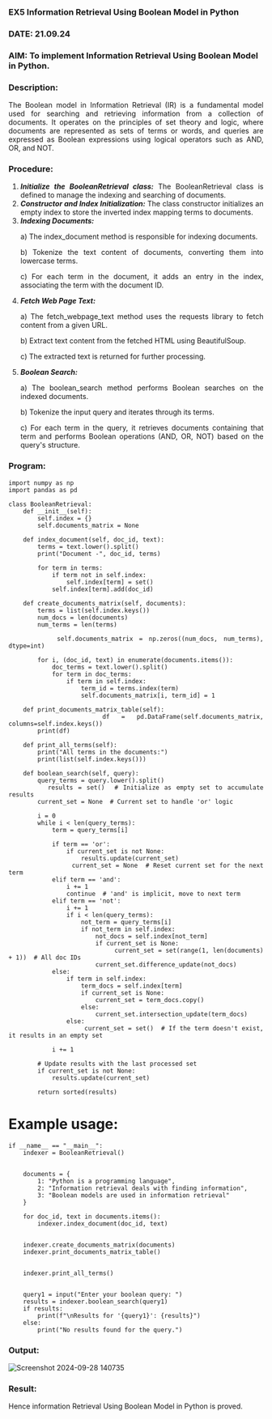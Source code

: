 
### EX5 Information Retrieval Using Boolean Model in Python
### DATE: 21.09.24
### AIM: To implement Information Retrieval Using Boolean Model in Python.
### Description:
<div align = "justify">
The Boolean model in Information Retrieval (IR) is a fundamental model used for searching and retrieving information from a collection of documents. It operates on the principles of set theory and logic, where documents are represented as sets of terms or words, and queries are expressed as Boolean expressions using logical operators such as AND, OR, and NOT.
  
### Procedure:
1. ***Initialize the BooleanRetrieval class:*** The BooleanRetrieval class is defined to manage the indexing and searching of documents.
2. ***Constructor and Index Initialization:*** The class constructor initializes an empty index to store the inverted index mapping terms to documents.
3. ***Indexing Documents:***
    <p> a) The index_document method is responsible for indexing documents.
    <p> b) Tokenize the text content of documents, converting them into lowercase terms.
    <p> c) For each term in the document, it adds an entry in the index, associating the term with the document ID. </p>
4. ***Fetch Web Page Text:***
    <p>a) The fetch_webpage_text method uses the requests library to fetch content from a given URL.
    <p>b) Extract text content from the fetched HTML using BeautifulSoup.
    <p>c) The extracted text is returned for further processing.
5. ***Boolean Search:***
    <p>a) The boolean_search method performs Boolean searches on the indexed documents.
    <p>b) Tokenize the input query and iterates through its terms.
    <p>c) For each term in the query, it retrieves documents containing that term and performs Boolean operations (AND, OR, NOT) based on the query's structure.

### Program:

```
import numpy as np
import pandas as pd

class BooleanRetrieval:
    def __init__(self):
        self.index = {}
        self.documents_matrix = None

    def index_document(self, doc_id, text):
        terms = text.lower().split()
        print("Document -", doc_id, terms)

        for term in terms:
            if term not in self.index:
                self.index[term] = set()
            self.index[term].add(doc_id)

    def create_documents_matrix(self, documents):
        terms = list(self.index.keys())
        num_docs = len(documents)
        num_terms = len(terms)

        self.documents_matrix = np.zeros((num_docs, num_terms), dtype=int)

        for i, (doc_id, text) in enumerate(documents.items()):
            doc_terms = text.lower().split()
            for term in doc_terms:
                if term in self.index:
                    term_id = terms.index(term)
                    self.documents_matrix[i, term_id] = 1

    def print_documents_matrix_table(self):
        df = pd.DataFrame(self.documents_matrix, columns=self.index.keys())
        print(df)

    def print_all_terms(self):
        print("All terms in the documents:")
        print(list(self.index.keys()))

    def boolean_search(self, query):
        query_terms = query.lower().split()
        results = set()  # Initialize as empty set to accumulate results
        current_set = None  # Current set to handle 'or' logic

        i = 0
        while i < len(query_terms):
            term = query_terms[i]

            if term == 'or':
                if current_set is not None:
                    results.update(current_set)
                current_set = None  # Reset current set for the next term
            elif term == 'and':
                i += 1
                continue  # 'and' is implicit, move to next term
            elif term == 'not':
                i += 1
                if i < len(query_terms):
                    not_term = query_terms[i]
                    if not_term in self.index:
                        not_docs = self.index[not_term]
                        if current_set is None:
                            current_set = set(range(1, len(documents) + 1))  # All doc IDs
                        current_set.difference_update(not_docs)
            else:
                if term in self.index:
                    term_docs = self.index[term]
                    if current_set is None:
                        current_set = term_docs.copy()
                    else:
                        current_set.intersection_update(term_docs)
                else:
                    current_set = set()  # If the term doesn't exist, it results in an empty set

            i += 1

        # Update results with the last processed set
        if current_set is not None:
            results.update(current_set)

        return sorted(results)
```


# Example usage:
```
if __name__ == "__main__":
    indexer = BooleanRetrieval()

   
    documents = {
        1: "Python is a programming language",
        2: "Information retrieval deals with finding information",
        3: "Boolean models are used in information retrieval"
    }

    for doc_id, text in documents.items():
        indexer.index_document(doc_id, text)

    
    indexer.create_documents_matrix(documents)
    indexer.print_documents_matrix_table()


    indexer.print_all_terms()


    query1 = input("Enter your boolean query: ")
    results = indexer.boolean_search(query1)
    if results:
        print(f"\nResults for '{query1}': {results}")
    else:
        print("No results found for the query.")
```

### Output:
![Screenshot 2024-09-28 140735](https://github.com/user-attachments/assets/cffd5f3f-4280-49a0-a7e5-82fee11052ca)



### Result:
Hence  information Retrieval Using Boolean Model in Python is proved.

